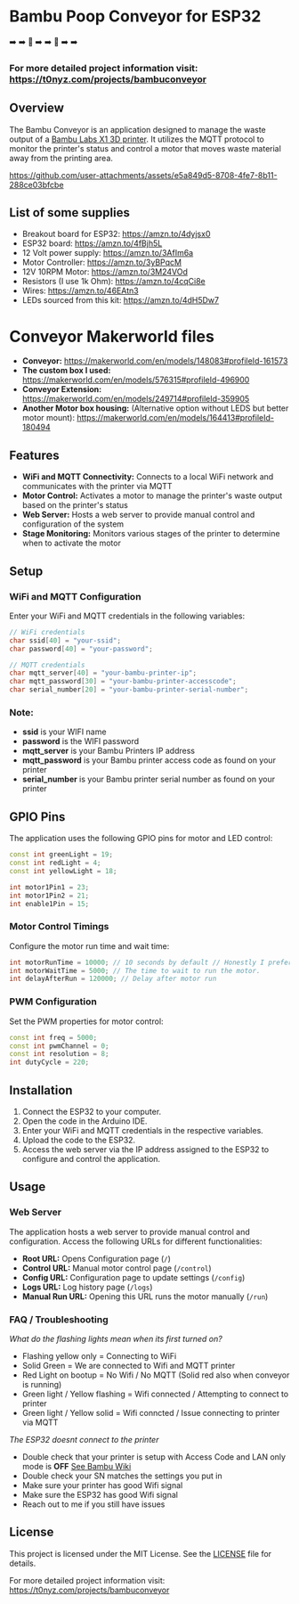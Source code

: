 # Bambu Poop Conveyor for ESP32 
:arrow_right:	:arrow_right:	:poop: :arrow_right: :arrow_right: :poop: :arrow_right: :arrow_right:

### For more detailed project information visit: https://t0nyz.com/projects/bambuconveyor

## Overview 

The Bambu Conveyor is an application designed to manage the waste output of a [Bambu Labs X1 3D printer](https://bambulab.com/en/x1). It utilizes the MQTT protocol to monitor the printer's status and control a motor that moves waste material away from the printing area. 

https://github.com/user-attachments/assets/e5a849d5-8708-4fe7-8b11-288ce03bfcbe


## List of some supplies
- Breakout board for ESP32: https://amzn.to/4dyjsx0
- ESP32 board: https://amzn.to/4fBjh5L
- 12 Volt power supply: https://amzn.to/3AfIm6a
- Motor Controller: https://amzn.to/3yBPqcM
- 12V 10RPM Motor: https://amzn.to/3M24VOd
- Resistors (I use 1k Ohm): https://amzn.to/4cqCi8e
- Wires: https://amzn.to/46EAtn3
- LEDs sourced from this kit: https://amzn.to/4dH5Dw7
  

# Conveyor Makerworld files

- **Conveyor:** https://makerworld.com/en/models/148083#profileId-161573
- **The custom box I used:** https://makerworld.com/en/models/576315#profileId-496900
- **Conveyor Extension:** https://makerworld.com/en/models/249714#profileId-359905
- **Another Motor box housing:** (Alternative option without LEDS but better motor mount): https://makerworld.com/en/models/164413#profileId-180494



## Features

- **WiFi and MQTT Connectivity:** Connects to a local WiFi network and communicates with the printer via MQTT
- **Motor Control:** Activates a motor to manage the printer's waste output based on the printer's status
- **Web Server:** Hosts a web server to provide manual control and configuration of the system
- **Stage Monitoring:** Monitors various stages of the printer to determine when to activate the motor

## Setup

### WiFi and MQTT Configuration

Enter your WiFi and MQTT credentials in the following variables:

```cpp
// WiFi credentials
char ssid[40] = "your-ssid";
char password[40] = "your-password";

// MQTT credentials
char mqtt_server[40] = "your-bambu-printer-ip";
char mqtt_password[30] = "your-bambu-printer-accesscode";
char serial_number[20] = "your-bambu-printer-serial-number";

```
### Note:
- **ssid** is your WIFI name
- **password** is the WIFI password
- **mqtt_server** is your Bambu Printers IP address
- **mqtt_password** is your Bambu printer access code as found on your printer
- **serial_number** is your Bambu printer serial number as found on your printer

## GPIO Pins

The application uses the following GPIO pins for motor and LED control:

```cpp
const int greenLight = 19;
const int redLight = 4;
const int yellowLight = 18;

int motor1Pin1 = 23;
int motor1Pin2 = 21;
int enable1Pin = 15;

```

### Motor Control Timings

Configure the motor run time and wait time:

```cpp
int motorRunTime = 10000; // 10 seconds by default // Honestly I prefer 5000 as the poop doesnt come out fast enough for you to need anymore than that, but 10 seconds is just more exciting
int motorWaitTime = 5000; // The time to wait to run the motor.
int delayAfterRun = 120000; // Delay after motor run

```

### PWM Configuration

Set the PWM properties for motor control:

```cpp
const int freq = 5000;
const int pwmChannel = 0;
const int resolution = 8;
int dutyCycle = 220;

```


## Installation

1. Connect the ESP32 to your computer.
2. Open the code in the Arduino IDE.
3. Enter your WiFi and MQTT credentials in the respective variables.
4. Upload the code to the ESP32.
5. Access the web server via the IP address assigned to the ESP32 to configure and control the application.


## Usage

### Web Server

The application hosts a web server to provide manual control and configuration. Access the following URLs for different functionalities:

- **Root URL:** Opens Configuration page (`/`)
- **Control URL:** Manual motor control page (`/control`)
- **Config URL:** Configuration page to update settings (`/config`) 
- **Logs URL:** Log history page (`/logs`)
- **Manual Run URL:** Opening this URL runs the motor manually (`/run`)

### FAQ / Troubleshooting

*What do the flashing lights mean when its first turned on?*
- Flashing yellow only = Connecting to WiFi
- Solid Green = We are connected to Wifi and MQTT printer
- Red Light on bootup = No Wifi / No MQTT (Solid red also when conveyor is running)
- Green light / Yellow flashing = Wifi connected / Attempting to connect to printer
- Green light / Yellow solid = Wifi conncted / Issue connecting to printer via MQTT

*The ESP32 doesnt connect to the printer*
- Double check that your printer is setup with Access Code and LAN only mode is **OFF** [See Bambu Wiki](https://wiki.bambulab.com/en/knowledge-sharing/enable-lan-mode)
- Double check your SN matches the settings you put in
- Make sure your printer has good Wifi signal
- Make sure the ESP32 has good Wifi signal
- Reach out to me if you still have issues


## License

This project is licensed under the MIT License. See the [LICENSE](LICENSE) file for details.

For more detailed project information visit: https://t0nyz.com/projects/bambuconveyor
